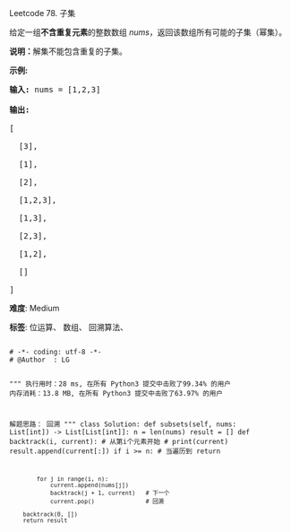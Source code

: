 Leetcode 78. 子集
<p>给定一组<strong>不含重复元素</strong>的整数数组&nbsp;<em>nums</em>，返回该数组所有可能的子集（幂集）。</p>


<p><strong>说明：</strong>解集不能包含重复的子集。</p>



<p><strong>示例:</strong></p>



<pre><strong>输入:</strong> nums = [1,2,3]

<strong>输出:</strong>

[

  [3],

&nbsp; [1],

&nbsp; [2],

&nbsp; [1,2,3],

&nbsp; [1,3],

&nbsp; [2,3],

&nbsp; [1,2],

&nbsp; []

]</pre>





 **难度**: Medium



 **标签**: 位运算、 数组、 回溯算法、 





<div class="hcb_wrap">
<pre class="prism undefined-numbers lang-python" data-lang="Python"><code>
# -*- coding: utf-8 -*-
# @Author  : LG

"""
执行用时：28 ms, 在所有 Python3 提交中击败了99.34% 的用户
内存消耗：13.8 MB, 在所有 Python3 提交中击败了63.97% 的用户

解题思路：
    回溯
"""
class Solution:
    def subsets(self, nums: List[int]) -> List[List[int]]:
        n = len(nums)
        result = []
        def backtrack(i, current):  # 从第i个元素开始
            # print(current)
            result.append(current[:])
            if i >= n:  # 当遍历到
                return

            for j in range(i, n):
                current.append(nums[j])
                backtrack(j + 1, current)   # 下一个
                current.pop()               # 回溯

        backtrack(0, [])
        return result
</code></pre></div>
